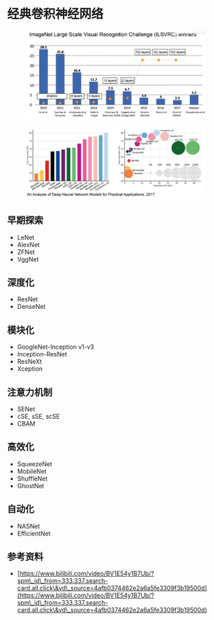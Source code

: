 # 经典卷积神经网络

<figure><img src="../../.gitbook/assets/image (23).png" alt=""><figcaption></figcaption></figure>

<figure><img src="../../.gitbook/assets/image (5).png" alt=""><figcaption></figcaption></figure>

##

## 早期探索

* LeNet
* AlexNet
* ZFNet
* VggNet

## 深度化

* ResNet
* DenseNet

## 模块化

* GoogleNet-Inception v1-v3
* Inception-ResNet
* ResNeXt
* Xception

## 注意力机制

* SENet
* cSE, sSE, scSE
* CBAM

## 高效化

* SqueezeNet
* MobileNet
* ShuffleNet
* GhostNet

## 自动化

* NASNet
* EfficientNet

## 参考资料

* [https://www.bilibili.com/video/BV1E54y1B7Ub/?spm\_id\_from=333.337.search-card.all.click\&vd\_source=4afb0374462e2a6a5fe3309f3b19500d](https://www.bilibili.com/video/BV1E54y1B7Ub/?spm\_id\_from=333.337.search-card.all.click\&vd\_source=4afb0374462e2a6a5fe3309f3b19500d)
